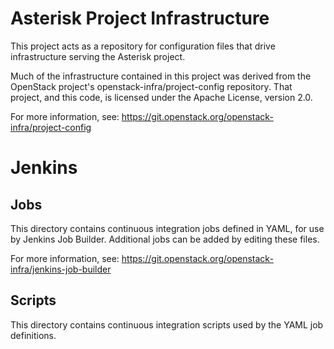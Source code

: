 # Asterisk Project Infrastructure

This project acts as a repository for configuration files that drive
infrastructure serving the Asterisk project.

Much of the infrastructure contained in this project was derived from the
OpenStack project's openstack-infra/project-config repository. That project,
and this code, is licensed under the Apache License, version 2.0.

For more information, see:
https://git.openstack.org/openstack-infra/project-config

# Jenkins

## Jobs

This directory contains continuous integration jobs defined in YAML, for use by
Jenkins Job Builder. Additional jobs can be added by editing these files.

For more information, see:
https://git.openstack.org/openstack-infra/jenkins-job-builder

## Scripts

This directory contains continuous integration scripts used by the YAML job
definitions.
